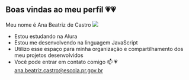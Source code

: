 ## Boas vindas ao meu perfil 💗💗 
Meu nome é Ana Beatriz de Castro
![](http://disneypixar.tumblr.com/post/108176637545/ohmydisney-what-its-like-waiting-for-the-next)
- Estou estudando na Alura    
- Estou me desenvolvendo na linguagem JavaScript
- Utilizo esse espaço para minha organização e compartilhamento dos meu projetos desenvolvidos
- Você pode entrar em contato comigo 📫 💗 
ana.beatriz.castro@escola.pr.gov.br



<!--
**BiaLindaaa/BiaLindaaa** is a ✨ _special_ ✨ repository because its `README.md` (this file) appears on your GitHub profile.

Here are some ideas to get you started:

- 🔭 I’m currently working on ...
- 🌱 I’m currently learning ...
- 👯 I’m looking to collaborate on ...
- 🤔 I’m looking for help with ...
- 💬 Ask me about ...
- 📫 How to reach me: ...
- 😄 Pronouns: ...
- ⚡ Fun fact: ...
-->
